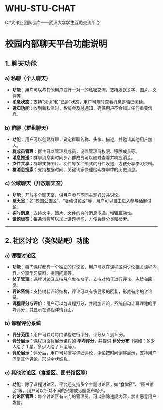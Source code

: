 # WHU-STU-CHAT
C#大作业团队仓库——武汉大学学生互助交流平台
# 校园内部聊天平台功能说明

## 1. 聊天功能

### a) 私聊（个人聊天）
- **功能**：用户可以与其他用户进行一对一的私密交流，支持发送文字、图片、文件等。
- **消息状态**：支持“未读”和“已读”状态，用户可随时查看消息是否已阅读。
- **通知功能**：收到新私信时，系统会及时通知，确保用户不会错过任何重要信息。

### b) 群聊（群组聊天）
- **功能**：用户可以创建群聊，设定群聊名称、头像、描述，并邀请其他用户加入。
- **群成员管理**：群主可以管理群成员，设置管理员权限、移除成员等。
- **消息推送**：群聊消息实时同步，群成员可以随时查看并响应消息。
- **文件共享**：群聊支持图片、文件等多种形式的附件发送，方便分享学习资料。
- **群消息搜索**：支持根据时间、关键词等快速检索群聊中的历史消息。

### c) 公域聊天（开放聊天室）
- **功能**：开放多个聊天室，供用户参与不同主题的公共讨论。
- **聊天室**：如“校园公告区”、“活动讨论区”等，用户可以自由进入参与话题讨论。
- **实时消息**：支持文字、图片、文件的实时消息传递，增强互动性。
- **话题标签**：每条消息可以加上话题标签，方便后续分类和检索。

---

## 2. 社区讨论（类似贴吧）功能

### a) 课程讨论区
- **功能**：每门课程都有一个独立的讨论区，用户可以在课程区内讨论相关课程内容、分享学习资料、提问问题等。
- **帖子管理**：课程讨论区支持用户发布帖子，支持对帖子进行评论、点赞和回复。
- **评论系统**：支持树状评论结构，评论可以有多层级的回复，形成有序的讨论链。
- **课程评分与评价**：用户可以为课程打分，并附加评论，系统自动计算课程的平均评分，并显示在课程详情页面。

### b) 课程评分系统
- **评分范围**：用户可以对每门课程进行评分，评分从 1 到 5 分。
- **评分展示**：课程页面将展示课程的 **平均评分**，并提供 **评分分布**（例如：多少人给了 1 星，多少人给了 5 星等）。
- **评论展示**：评分后，用户可以撰写详细评论，评论按时间倒序展示，支持用户回复其他评论，形成树状结构。

### c) 其他讨论区（食堂区、图书馆区等）
- **功能**：除了课程讨论区，平台还支持多个主题讨论区，如“食堂区”、“图书馆区”等，用户可以针对不同的兴趣或话题发布帖子。
- **讨论区管理**：每个讨论区有专门的管理员，可以删除违规内容，禁止恶意用户发言。